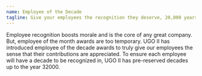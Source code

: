 ```yaml
---
name: Employee of the Decade
tagline: Give your employees the recognition they deserve, 20,000 years after their death.
---
```


Employee recognition boosts morale and is the core of any great company. But, employee of the month awards are too temporary. UGO II has introduced employee of the decade awards to truly give our employees the sense that their contributions are appreciated. To ensure each employee will have a decade to be recognized in, UGO II has pre-reserved decades up to the year 32000.
